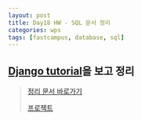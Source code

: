 ```yaml
---
layout: post
title: Day18 HW - SQL 문서 정리
categories: wps
tags: [fastcampus, database, sql]
---
```


## [Django tutorial](http://django-document-korean.readthedocs.io/ko/latest/intro/index.html)을 보고 정리
> [정리 문서 바로가기 ](https://github.com/pinstinct/homework/tree/master/django-tutorial)
>
> [프로젝트](https://github.com/pinstinct/django_tutorial)

